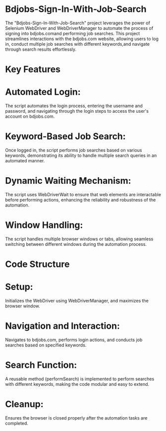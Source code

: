 # Bdjobs-Sign-In-With-Job-Search
The "Bdjobs-Sign-In-With-Job-Search" project leverages the power of Selenium WebDriver and WebDriverManager to automate the process of signing into bdjobs.comand performing job searches.
This project streamlines interactions with the bdjobs.com website, allowing users to log in, conduct multiple job searches with different keywords,and navigate through search results effortlessly.

# Key Features
# Automated Login: 
The script automates the login process, entering the username and password, and navigating through the login steps to access the user's account on bdjobs.com.

# Keyword-Based Job Search:
Once logged in, the script performs job searches based on various keywords, demonstrating its ability to handle multiple search queries in an automated manner.

# Dynamic Waiting Mechanism:
The script uses WebDriverWait to ensure that web elements are interactable before performing actions, enhancing the reliability and robustness of the automation.

# Window Handling:
The script handles multiple browser windows or tabs, allowing seamless switching between different windows during the automation process.

# Code Structure

# Setup: 
Initializes the WebDriver using WebDriverManager, and maximizes the browser window.
# Navigation and Interaction: 
Navigates to bdjobs.com, performs login actions, and conducts job searches based on specified keywords.
# Search Function:
A reusable method (performSearch) is implemented to perform searches with different keywords, making the code modular and easy to extend.
# Cleanup: 
Ensures the browser is closed properly after the automation tasks are completed.

